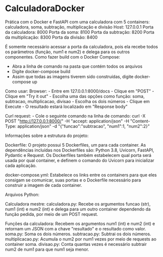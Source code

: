 # CalculadoraDocker
Prática com o Docker e FastAPI com uma calculadora com 5 containers: calculadora, soma, subtração, multiplicação e divisão
Host: 127.0.0.1
Porta da calculadora: 8000
Porta da soma: 8100
Porta da subtração: 8200
Porta da multiplicação: 8300
Porta da divisão: 8400

É somente necessário acessar a porta da calculadora, pois ela recebe todos os parâmetros (função, num1 e num2) e delega para os outros componentes.
Como fazer build com o Docker Compose:
  - Abra a linha de comando na pasta que contém todos os arquivos
  - Digite docker-compose build
  - Assim que todas as imagens tiverem sido construídas, digite docker-compose up

Como usar:
  Browser:
    - Entre em 127.0.0.1:8000/docs
    - Clique em "POST"
    - Clique em "Try it out"
    - Escolha uma das opções como função: soma, subtracao, multiplicacao, divisao
    - Escolha os dois números
    - Clique em Execute
    - O resultado estará localizado em "Response body"
  
  Curl request:
    - Cole o seguinte comando na linha de comando: curl -X POST "http://127.0.0.1:8000/" -H "accept: application/json" -H "Content-Type: application/json" -d "{\"funcao\":\"subtracao\", \"num1\":1, \"num2\":2}"

Informações sobre a estrutura do projeto:

Dockerfile: O projeto possui 5 Dockerfiles, um para cada container.
As dependências incluídas nos Dockerfiles são: Python 3.8, Uvicorn, FastAPI, Pydantic e Request.
Os Dockerfiles também estabelecem qual porta será usada por qual container, e definem o comando do Uvicorn para inicializar cada aplicação.

docker-compose.yml: Estabelece os links entre os containers para que eles consigam se comunicar, suas portas e o Dockerfile necessário para construir a imagem de cada container.

Arquivos Python:

Calculadora mestre:
calculadora.py: Recebe os argumentos funcao (str), num1 (int) e num2 (int) e delega para um outro container dependendo da função pedida, por meio de um POST request.

Funções da calculadora: Recebem os argumentos num1 (int) e num2 (int) e retornam um JSON com a chave "resultado" e o resultado como valor.
soma.py: Soma os dois números.
subtracao.py: Subtrai os dois números.
multiplicacao.py: Acumula o num2 por num1 vezes por meio de requests ao container soma.
divisao.py: Conta quantas vezes é necessário subtrair num2 de num1 para que num1 seja menor.
